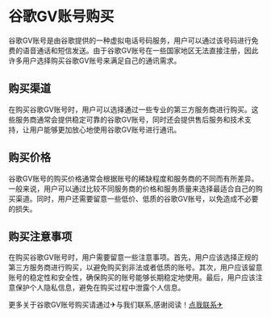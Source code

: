 # 谷歌GV账号购买

谷歌GV账号是由谷歌提供的一种虚拟电话号码服务，用户可以通过该号码进行免费的语音通话和短信发送。由于谷歌GV账号在一些国家地区无法直接注册，因此许多用户选择购买谷歌GV账号来满足自己的通讯需求。

## 购买渠道

在购买谷歌GV账号时，用户可以选择通过一些专业的第三方服务商进行购买。这些服务商通常会提供稳定可靠的谷歌GV账号，同时还会提供售后服务和技术支持，让用户能够更加放心地使用谷歌GV账号进行通讯。

## 购买价格

谷歌GV账号的购买价格通常会根据账号的稀缺程度和服务商的不同而有所差异。一般来说，用户可以通过比较不同服务商的价格和服务质量来选择最适合自己的购买渠道。同时，用户还需要留意一些低价、低质的谷歌GV账号，以免造成不必要的损失。

## 购买注意事项

在购买谷歌GV账号时，用户需要留意一些注意事项。首先，用户应该选择正规的第三方服务商进行购买，以避免购买到非法或者低质的账号。其次，用户应该留意账号的稳定性和安全性，确保购买的账号能够长期稳定地使用。最后，用户应该注意保护个人隐私信息，避免在购买过程中泄露个人信息。

更多关于谷歌GV账号购买请通过✈与我们联系,感谢阅读！[点我联系✈](https://cn.G208.com)